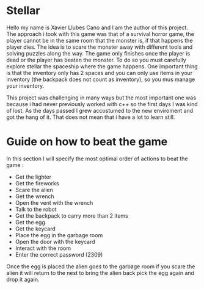 # Stellar
 
Hello my name is Xavier Llubes Cano and I am the author of this project. The approach i took with this game was that of a survival horror game, the player cannot be in the same room that the monster is, if that happens the player dies. The idea is to scare the monster away with different tools and solving puzzles along the way. The game only finishes once the player is dead or the player has beaten the monster. To do so you must carefully explore stellar the spaceship where the game happens. One important thing is that the inventory only has 2 spaces and you can only use items in your inventory (the backpack does not count as inventory), so you mus manage your inventory.

This project was challenging in many ways but the most important one was because i had never previously worked with c++ so the first days I was kind of lost. As the days passed I grew accostumed to the new enviroment and got the hang of it. That does not mean that i have a lot to learn still.

# Guide on how to beat the game

In this section I will specify the most optimal order of actions to beat the game : 
- Get the lighter
 - Get the fireworks
 - Scare the alien
 - Get the wrench
 - Open the vent with the wrench
 - Talk to the robot
 - Get the backpack to carry more than 2 items
 - Get the egg
 - Get the keycard
 - Place the egg in the garbage room
 - Open the door with the keycard
 - Interact with the room
 - Enter the correct password (2309)
 
 Once the egg is placed the alien goes to the garbage room if you scare the alien it will return to the nest to bring the alien back pick the egg again and drop it again.

